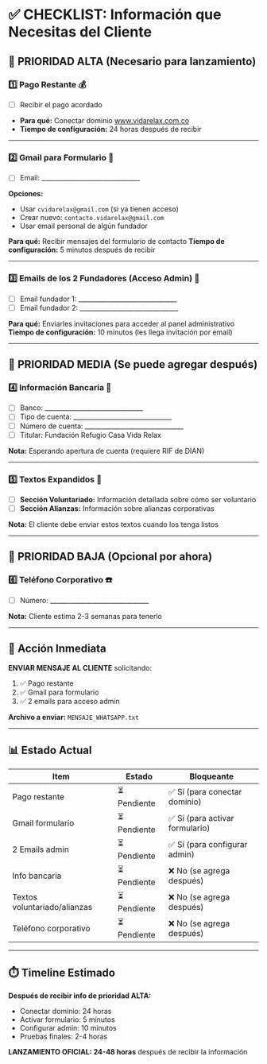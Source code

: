 # ✅ CHECKLIST: Información que Necesitas del Cliente

## 🚨 PRIORIDAD ALTA (Necesario para lanzamiento)

### 1️⃣ Pago Restante 💰
- [ ] Recibir el pago acordado
- **Para qué:** Conectar dominio www.vidarelax.com.co
- **Tiempo de configuración:** 24 horas después de recibir

---

### 2️⃣ Gmail para Formulario 📧
- [ ] Email: _______________________________

**Opciones:**
- Usar `cvidarelax@gmail.com` (si ya tienen acceso)
- Crear nuevo: `contacto.vidarelax@gmail.com`
- Usar email personal de algún fundador

**Para qué:** Recibir mensajes del formulario de contacto
**Tiempo de configuración:** 5 minutos después de recibir

---

### 3️⃣ Emails de los 2 Fundadores (Acceso Admin) 👥
- [ ] Email fundador 1: _______________________________
- [ ] Email fundador 2: _______________________________

**Para qué:** Enviarles invitaciones para acceder al panel administrativo
**Tiempo de configuración:** 10 minutos (les llega invitación por email)

---

## 📌 PRIORIDAD MEDIA (Se puede agregar después)

### 4️⃣ Información Bancaria 🏦
- [ ] Banco: _______________________________
- [ ] Tipo de cuenta: _______________________________
- [ ] Número de cuenta: _______________________________
- [ ] Titular: Fundación Refugio Casa Vida Relax

**Nota:** Esperando apertura de cuenta (requiere RIF de DIAN)

---

### 5️⃣ Textos Expandidos 📝
- [ ] **Sección Voluntariado:** Información detallada sobre cómo ser voluntario
- [ ] **Sección Alianzas:** Información sobre alianzas corporativas

**Nota:** El cliente debe enviar estos textos cuando los tenga listos

---

## 📌 PRIORIDAD BAJA (Opcional por ahora)

### 6️⃣ Teléfono Corporativo ☎️
- [ ] Número: _______________________________

**Nota:** Cliente estima 2-3 semanas para tenerlo

---

## 🎯 Acción Inmediata

**ENVIAR MENSAJE AL CLIENTE** solicitando:
1. ✅ Pago restante
2. ✅ Gmail para formulario
3. ✅ 2 emails para acceso admin

**Archivo a enviar:** `MENSAJE_WHATSAPP.txt`

---

## 📊 Estado Actual

| Item | Estado | Bloqueante |
|------|--------|------------|
| Pago restante | ⏳ Pendiente | ✅ Sí (para conectar dominio) |
| Gmail formulario | ⏳ Pendiente | ✅ Sí (para activar formulario) |
| 2 Emails admin | ⏳ Pendiente | ✅ Sí (para configurar admin) |
| Info bancaria | ⏳ Pendiente | ❌ No (se agrega después) |
| Textos voluntariado/alianzas | ⏳ Pendiente | ❌ No (se agrega después) |
| Teléfono corporativo | ⏳ Pendiente | ❌ No (se agrega después) |

---

## ⏱️ Timeline Estimado

**Después de recibir info de prioridad ALTA:**
- Conectar dominio: 24 horas
- Activar formulario: 5 minutos
- Configurar admin: 10 minutos
- Pruebas finales: 2-4 horas

**LANZAMIENTO OFICIAL: 24-48 horas** después de recibir la información
